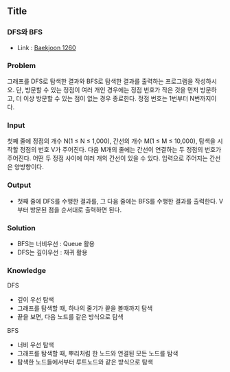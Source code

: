## Title
### DFS와 BFS
- Link : [Baekjoon 1260](https://www.acmicpc.net/problem/1260)

### Problem
그래프를 DFS로 탐색한 결과와 BFS로 탐색한 결과를 출력하는 프로그램을 작성하시오. 단, 방문할 수 있는 정점이 여러 개인 경우에는 정점 번호가 작은 것을 먼저 방문하고, 더 이상 방문할 수 있는 점이 없는 경우 종료한다. 정점 번호는 1번부터 N번까지이다.

### Input
첫째 줄에 정점의 개수 N(1 ≤ N ≤ 1,000), 간선의 개수 M(1 ≤ M ≤ 10,000), 탐색을 시작할 정점의 번호 V가 주어진다. 다음 M개의 줄에는 간선이 연결하는 두 정점의 번호가 주어진다. 어떤 두 정점 사이에 여러 개의 간선이 있을 수 있다. 입력으로 주어지는 간선은 양방향이다.

### Output
- 첫째 줄에 DFS를 수행한 결과를, 그 다음 줄에는 BFS를 수행한 결과를 출력한다. V부터 방문된 점을 순서대로 출력하면 된다.

### Solution
- BFS는 너비우선 : Queue 활용
- DFS는 깊이우선 : 재귀 활용

### Knowledge
DFS
- 깊이 우선 탐색
- 그래프를 탐색할 때, 하나의 줄기가 끝을 볼때까지 탐색
- 끝을 보면, 다음 노드를 같은 방식으로 탐색

BFS
- 너비 우선 탐색
- 그래프를 탐색할 때, 뿌리처럼 한 노드와 연결된 모든 노드를 탐색
- 탐색한 노드들에서부터 루트노드와 같은 방식으로 탐색